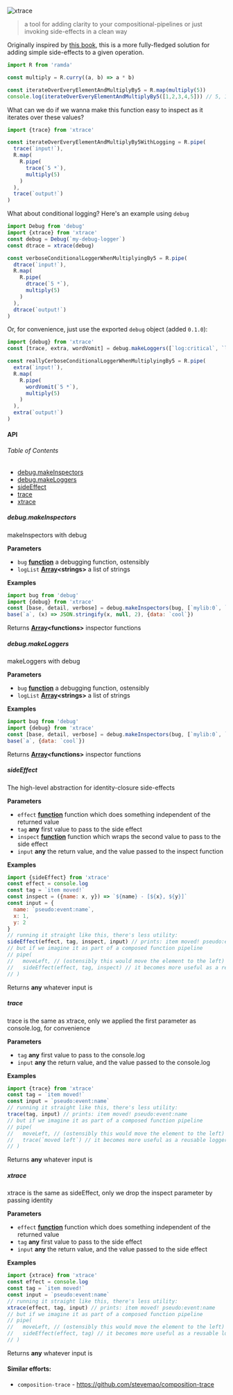 ![xtrace](https://cdn.rawgit.com/brekk/xtrace/554215b/logo.svg)

> a tool for adding clarity to your compositional-pipelines or just invoking side-effects in a clean way

Originally inspired by [this book](https://drboolean.gitbooks.io/mostly-adequate-guide/content/ch5.html#debugging), this is a more fully-fledged solution for adding simple side-effects to a given operation.

```js
import R from 'ramda'

const multiply = R.curry((a, b) => a * b)

const iterateOverEveryElementAndMultiplyBy5 = R.map(multiply(5))
console.log(iterateOverEveryElementAndMultiplyBy5([1,2,3,4,5])) // 5, 10, 15, 20, 25
```

What can we do if we wanna make this function easy to inspect as it iterates over these values?

```js
import {trace} from 'xtrace'

const iterateOverEveryElementAndMultiplyBy5WithLogging = R.pipe(
  trace(`input!`),
  R.map(
    R.pipe(
      trace(`5 *`),
      multiply(5)
    )
  ),
  trace(`output!`)
)
```

What about conditional logging? Here's an example using `debug`

```js
import Debug from 'debug'
import {xtrace} from 'xtrace'
const debug = Debug(`my-debug-logger`)
const dtrace = xtrace(debug)

const verboseConditionalLoggerWhenMultiplyingBy5 = R.pipe(
  dtrace(`input!`),
  R.map(
    R.pipe(
      dtrace(`5 *`),
      multiply(5)
    )
  ),
  dtrace(`output!`)
)
```

Or, for convenience, just use the exported `debug` object (added `0.1.0`):

```js
import {debug} from 'xtrace'
const [trace, extra, wordVomit] = debug.makeLoggers([`log:critical`, `log:info`,`log:verbose`])

const reallyCerboseConditionalLoggerWhenMultiplyingBy5 = R.pipe(
  extra(`input!`),
  R.map(
    R.pipe(
      wordVomit(`5 *`),
      multiply(5)
    )
  ),
  extra(`output!`)
)
```

#### API

<!-- Generated by documentation.js. Update this documentation by updating the source code. -->

###### Table of Contents

-   [debug.makeInspectors](#debugmakeinspectors)
-   [debug.makeLoggers](#debugmakeloggers)
-   [sideEffect](#sideeffect)
-   [trace](#trace)
-   [xtrace](#xtrace)

##### debug.makeInspectors

makeInspectors with debug

**Parameters**

-   `bug` **[function](https://developer.mozilla.org/docs/Web/JavaScript/Reference/Statements/function)** a debugging function, ostensibly
-   `logList` **[Array](https://developer.mozilla.org/docs/Web/JavaScript/Reference/Global_Objects/Array)&lt;strings>** a list of strings

**Examples**

```javascript
import bug from 'debug'
import {debug} from 'xtrace'
const [base, detail, verbose] = debug.makeInspectors(bug, [`mylib:0`, `mylib:1`, `mylib:2`])
base(`a`, (x) => JSON.stringify(x, null, 2), {data: `cool`})
```

Returns **[Array](https://developer.mozilla.org/docs/Web/JavaScript/Reference/Global_Objects/Array)&lt;functions>** inspector functions

##### debug.makeLoggers

makeLoggers with debug

**Parameters**

-   `bug` **[function](https://developer.mozilla.org/docs/Web/JavaScript/Reference/Statements/function)** a debugging function, ostensibly
-   `logList` **[Array](https://developer.mozilla.org/docs/Web/JavaScript/Reference/Global_Objects/Array)&lt;strings>** a list of strings

**Examples**

```javascript
import bug from 'debug'
import {debug} from 'xtrace'
const [base, detail, verbose] = debug.makeInspectors(bug, [`mylib:0`, `mylib:1`, `mylib:2`])
base(`a`, {data: `cool`})
```

Returns **[Array](https://developer.mozilla.org/docs/Web/JavaScript/Reference/Global_Objects/Array)&lt;functions>** inspector functions

##### sideEffect

The high-level abstraction for identity-closure side-effects

**Parameters**

-   `effect` **[function](https://developer.mozilla.org/docs/Web/JavaScript/Reference/Statements/function)** function which does something independent of the returned value
-   `tag` **any** first value to pass to the side effect
-   `inspect` **[function](https://developer.mozilla.org/docs/Web/JavaScript/Reference/Statements/function)** function which wraps the second value to pass to the side effect
-   `input` **any** the return value, and the value passed to the inspect function

**Examples**

```javascript
import {sideEffect} from 'xtrace'
const effect = console.log
const tag = `item moved!`
const inspect = ({name: x, y}) => `${name} - [${x}, ${y}]`
const input = {
  name: `pseudo:event:name`,
  x: 1,
  y: 2
}
// running it straight like this, there's less utility:
sideEffect(effect, tag, inspect, input) // prints: item moved! pseudo:event:name - [1, 2]
// but if we imagine it as part of a composed function pipeline
// pipe(
//   moveLeft, // (ostensibly this would move the element to the left)
//   sideEffect(effect, tag, inspect) // it becomes more useful as a reusable logger
// )
```

Returns **any** whatever input is

##### trace

trace is the same as xtrace, only we applied the first parameter as console.log, for convenience

**Parameters**

-   `tag` **any** first value to pass to the console.log
-   `input` **any** the return value, and the value passed to the console.log

**Examples**

```javascript
import {trace} from 'xtrace'
const tag = `item moved!`
const input = `pseudo:event:name`
// running it straight like this, there's less utility:
trace(tag, input) // prints: item moved! pseudo:event:name
// but if we imagine it as part of a composed function pipeline
// pipe(
//   moveLeft, // (ostensibly this would move the element to the left)
//   trace(`moved left`) // it becomes more useful as a reusable logger
// )
```

Returns **any** whatever input is

##### xtrace

xtrace is the same as sideEffect, only we drop the inspect parameter by passing identity

**Parameters**

-   `effect` **[function](https://developer.mozilla.org/docs/Web/JavaScript/Reference/Statements/function)** function which does something independent of the returned value
-   `tag` **any** first value to pass to the side effect
-   `input` **any** the return value, and the value passed to the side effect

**Examples**

```javascript
import {xtrace} from 'xtrace'
const effect = console.log
const tag = `item moved!`
const input = `pseudo:event:name`
// running it straight like this, there's less utility:
xtrace(effect, tag, input) // prints: item moved! pseudo:event:name
// but if we imagine it as part of a composed function pipeline
// pipe(
//   moveLeft, // (ostensibly this would move the element to the left)
//   sideEffect(effect, tag) // it becomes more useful as a reusable logger
// )
```

Returns **any** whatever input is

#### Similar efforts:

-   `composition-trace` - <https://github.com/stevemao/composition-trace>
